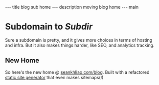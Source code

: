 --- title
blog sub home
--- description
moving blog home
--- main


# Subdomain to _Subdir_

Sure a subdomain is pretty,
and it gives more choices in terms of hosting and infra.
But it also makes things harder,
like SEO, and analytics tracking.

## New Home

So here's the new home @ [seankhliao.com/blog](https://seankhliao.com/blog).
Built with a refactored [static site generator](https://github.com/seankhliao/cloud-build-tools/tree/master/site-builder)
that even makes sitemaps(!)
